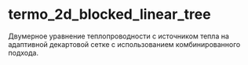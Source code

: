 # termo_2d_blocked_linear_tree
Двумерное уравнение теплопроводности с источником тепла на адаптивной декартовой сетке с использованием комбинированного подхода.



